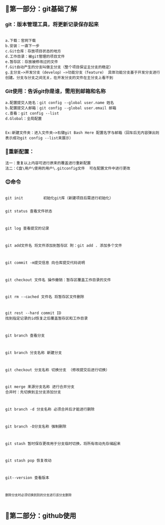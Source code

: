 <html>
<body marginheight="0"><h2>🧡第一部分：git基础了解</h2>
<h3>git：版本管理工具，将更新记录保存起来</h3>
<pre><code>
a.下载：官网下载
b.安装：一直下一步
c.Git仓库：存放项目状态的地方
d.工作目录：被git管理的项目文件
e.暂存区：存放被修改过的文件
f.Git自动产生的分支叫做主分支（整个项目保证主分支的稳定）
g.主分支—&gt;开发分支（develop）—&gt;功能分支（feature） 具体功能分支基于开发分支进行创建。分支与分支之间无关，在开发分支的文件在主分支上看不到</code></pre>
<h3>Git使用：告诉git你是谁，需用到邮箱和名称</h3>
<pre><code>a.配置提交人姓名：git config --global user.name 姓名
b.配置提交人邮箱：git config --global user.email 邮箱
c.查看：git config --list
d.Global：全局配置</code></pre>
<pre><code>
Ex:新建文件夹：进入文件夹—&gt;右键git Bash Here 配置名字与邮箱（回车后无内容弹出则表示成功git config --list来展示）</code></pre>
<h3>👀重新配置：</h3>
<pre><code>法一：重复以上内容可进行原来的覆盖进行重新配置
法二：C盘\用户\使用的用户\.gitconfig文件  可在配置文件中进行更改</code></pre>
<h3>😊命令</h3>
<pre><code>
git init         初始化git库（新建项目后需进行初始化）

git status         查看文件状态

git log               查看提交的记录

git add文件名       将文件添加到暂存区  附：git add . 添加多个文件

git commit -m提交信息    向仓库提交代码说明 

git checkout 文件名    操作撤销：暂存区覆盖工作目录的文件

git rm --cached 文件名    将暂存区文件删除

git rest --hard commit ID    找到指定记录的id恢复之后覆盖暂存区和工作目录

git branch    查看分支

git branch 分支名称    新建分支

git checkout 分支名称    切换分支 （修改提交后进行切换）

git merge 来源分支名称     进行合并分支  合并时：先切换到主分支添加分支

git branch -d 分支名称    必须合并后才能进行删除

git branch -D分支名称    强制删除

git stash     暂时保存更改用于分支临时切换，将所有改动先存储起来

git stash pop    恢复改动

git--version    查看版本

`删除分支时必须切换到别的分支进行该分支删除`</code></pre>
<h2>💚第二部分：github使用</h2>

</body></html>